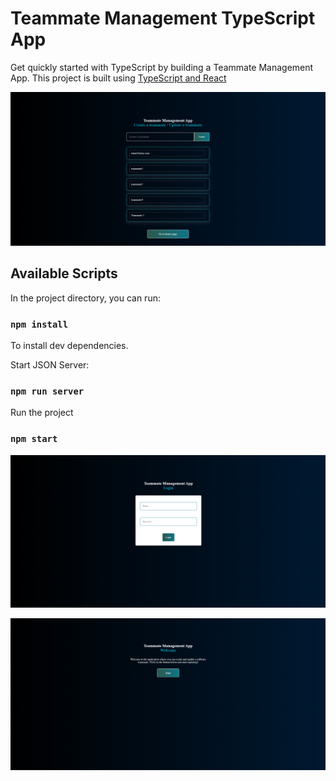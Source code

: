 # Teammate Management TypeScript App

Get quickly started with TypeScript by building a Teammate Management App.
This project is built using [TypeScript and React](https://create-react-app.dev/docs/adding-typescript/)

![App Image](./public/teammate-management-app-image.png)

## Available Scripts

In the project directory, you can run:

### `npm install`

To install dev dependencies.


Start JSON Server:

### `npm run server`

Run the project

### `npm start`


![App Image](./public/teammate-management-app-image2.png)

![App Image](./public/teammate-management-app-image3.png)